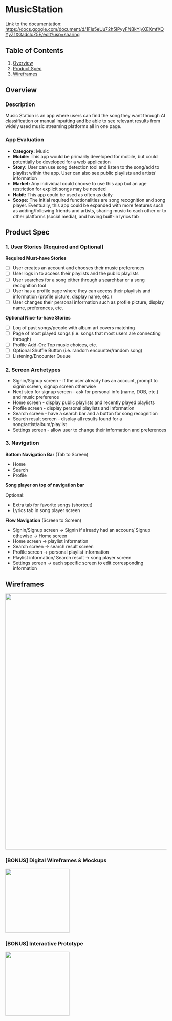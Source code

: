 # MusicStation

Link to the documentation: https://docs.google.com/document/d/1FIs5eUu72h5IPyyFNBkYjvXEXmfXQYyZ1XGadclcZ5E/edit?usp=sharing
## Table of Contents
1. [Overview](#Overview)
1. [Product Spec](#Product-Spec)
1. [Wireframes](#Wireframes)

## Overview
### Description
Music Station is an app where users can find the song they want through AI classification or manual inputting and be able to see relevant results from widely used music streaming platforms all in one page.

### App Evaluation
- **Category:** Music
- **Mobile:** This app would be primarily developed for mobile, but could potentially be developed for a web application
- **Story:** User can use song detection tool and listen to the song/add to playlist within the app. User can also see public playlists and artists' information
- **Market:** Any individual could choose to use this app but an age restriction for explicit songs may be needed
- **Habit:** This app could be used as often as daily
- **Scope:** The initial required functionalities are song recognition and song player. Eventually, this app could be expanded with more features such as adding/following friends and artists, sharing music to each other or to other platforms (social media), and having built-in lyrics tab

## Product Spec
### 1. User Stories (Required and Optional)

**Required Must-have Stories**

- [ ] User creates an account and chooses their music preferences
- [ ] User logs in to access their playlists and the public playlists
- [ ] User searches for a song either through a searchbar or a song recognition tool
- [ ] User has a profile page where they can access their playlists and information (profile picture, display name, etc.)
- [ ] User changes their personal information such as profile picture, display name, preferences, etc.

**Optional Nice-to-have Stories**

- [ ] Log of past songs/people with album art covers matching
- [ ] Page of most played songs (i.e. songs that most users are connecting through)
- [ ] Profile Add-On: Top music choices, etc.
- [ ] Optional Shuffle Button (i.e. random encounter/random song)
- [ ] Listening/Encounter Queue

### 2. Screen Archetypes

* Signin/Signup screen - if the user already has an account, prompt to signin screen, signup screen otherwise
* Next step for signup screen - ask for personal info (name, DOB, etc.) and music preference
* Home screen - display public playlists and recently played playlists
* Profile screen - display personal playlists and information
* Search screen - have a search bar and a button for song recognition
* Search result screen - display all results found for a song/artist/album/playlist
* Settings screen - allow user to change their information and preferences

### 3. Navigation

**Bottom Navigation Bar** (Tab to Screen)

* Home
* Search
* Profile

**Song player on top of navigation bar**

Optional:
* Extra tab for favorite songs (shortcut)
* Lyrics tab in song player screen

**Flow Navigation** (Screen to Screen)
* Signin/Signup screen -> Signin if already had an account/ Signup othewise -> Home screen
* Home screen -> playlist information
* Search screen -> search result screen
* Profile screen -> personal playlist information
* Playlist information/ Search result -> song player screen
* Settings screen -> each specific screen to edit corresponding information

## Wireframes
<img src="https://imgur.com/a/lmB3s3M" width=800><br>

### [BONUS] Digital Wireframes & Mockups
<img src="https://imgur.com/a/lmB3s3M" height=200>

### [BONUS] Interactive Prototype
<img src="https://media.giphy.com/media/HfgBKsqZgP1j2fWRrr/giphy.gif" width=200>

